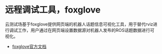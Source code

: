 # 远程调试工具，foxglove

云测试场基于foxglove提供网页端的机器人话题信息可视化工具，用于替代rviz进行调试工作，用户通过在网页端设置数据源对机器人发布的ROS话题数据进行可视化。

* [foxglove官方文档](https://foxglove.dev/docs/studio)